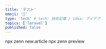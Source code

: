 ```yaml
---
title: 'テスト'
emoji: '💠'
type: 'tech' # tech: 技術記事 / idea: アイデア
topics: ['laravel']
published: false
---
```

npx zenn new:article
npx zenn preview
